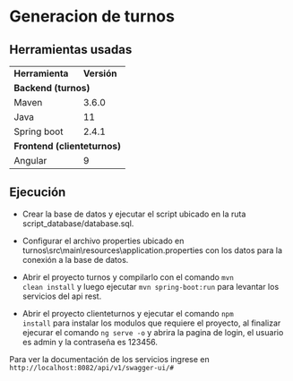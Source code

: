 # Generacion de turnos

## Herramientas usadas


<table>
  <tr>
    <td><b>Herramienta</b></td>
    <td><b>Versión</b></td>
  </tr>
  <tr>
    <td colspan="2"><b>Backend (turnos)</b></td>
  </tr>
  <tr>
    <td>Maven</td>
    <td>3.6.0</td>
  </tr>
  <tr>
    <td>Java</td>
    <td>11</td>
  </tr>
  <tr>
    <td>Spring boot</td>
    <td>2.4.1</td>
  </tr>
 <tr>
    <td colspan="2"><b>Frontend (clienteturnos)</b></td>
  </tr>
  <tr>
    <td>Angular</td>
    <td>9</td>
  </tr>
  
</table>

## Ejecución
- Crear la base de datos y ejecutar el script ubicado en la ruta script_database/database.sql.

- Configurar el archivo properties ubicado en turnos\src\main\resources\application.properties con los datos para la conexión a la base de datos.

- Abrir el proyecto turnos y compilarlo con el comando <code>mvn clean install</code> y luego ejecutar <code>mvn spring-boot:run</code> para levantar los servicios del api rest.

- Abrir el proyecto clienteturnos y ejecutar el comando <code>npm install</code> para instalar los modulos que requiere el proyecto, al finalizar ejecurar el comando <code>ng serve -o</code> y abrira la pagina de login, el usuario es admin y la contraseña es 123456.

Para ver la documentación de los servicios ingrese en `http://localhost:8082/api/v1/swagger-ui/#`



